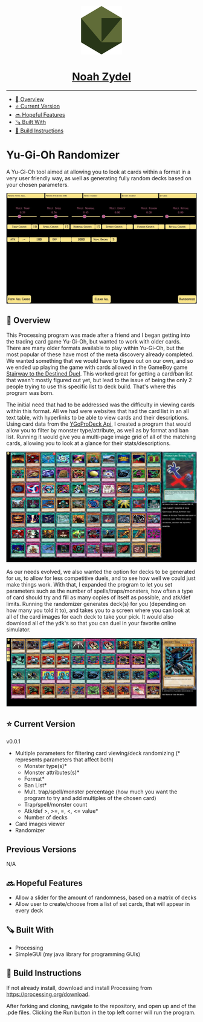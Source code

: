 <p align="center">
  <a href="https://noahzydel.com">
    <img alt="Noah Logo" height="128" src="./.github/resources/NoahLogo.svg">
    <h1 align="center">Noah Zydel</h1>
  </a>
</p>

---

- [📖 Overview](#-overview)
- [⭐️ Current Version](#-current-version)
- [🔜 Hopeful Features](#-hopeful-features)
- [🪚 Built With](#-built-with)
- [🔨 Build Instructions](#-build-instructions)

# Yu-Gi-Oh Randomizer
A Yu-Gi-Oh tool aimed at allowing you to look at cards within a format in a very user friendly way, as well as generating fully random decks based on your chosen parameters.
<p align="center">
<img src="./.github/resources/randomizerMainScreen.jpg">
</p>

## 📖 Overview
This Processing program was made after a friend and I began getting into the trading card game Yu-Gi-Oh, but wanted to work with older cards. There are many older formats available to play within Yu-Gi-Oh, but the most popular of these have most of the meta discovery already completed. We wanted something that we would have to figure out on our own, and so we ended up playing the game with cards allowed in the GameBoy game [Stairway to the Destined Duel](https://yugioh.fandom.com/wiki/Yu-Gi-Oh!_Worldwide_Edition:_Stairway_to_the_Destined_Duel). This worked great for getting a card/ban list that wasn't mostly figured out yet, but lead to the issue of being the only 2 people trying to use this specific list to deck build. That's where this program was born.

The initial need that had to be addressed was the difficulty in viewing cards within this format. All we had were websites that had the card list in an all text table, with hyperlinks to be able to view cards and their descriptions. Using card data from the [YGoProDeck Api](https://ygoprodeck.com/api-guide/), I created a program that would allow you to filter by monster type/attribute, as well as by format and ban list. Running it would give you a multi-page image grid of all of the matching cards, allowing you to look at a glance for their stats/descriptions.

<p align="center">
<img src="./.github/resources/randomizerAllCardsScreen.jpg">
</p>

As our needs evolved, we also wanted the option for decks to be generated for us, to allow for less competitive duels, and to see how well we could just make things work. With that, I expanded the program to let you set parameters such as the number of spells/traps/monsters, how often a type of card should try and fill as many copies of itself as possible, and atk/def limits. Running the randomizer generates deck(s) for you (depending on how many you told it to), and takes you to a screen where you can look at all of the card images for each deck to take your pick. It would also download all of the ydk's so that you can duel in your favorite online simulator.

<p align="center">
<img src="./.github/resources/randomizerRandomScreen.jpg">
</p>

## ⭐️ Current Version
v0.0.1
- Multiple parameters for filtering card viewing/deck randomizing (* represents parameters that affect both)
  - Monster type(s)*
  - Monster attributes(s)*
  - Format*
  - Ban List*
  - Mult. trap/spell/monster percentage (how much you want the program to try and add multiples of the chosen card)
  - Trap/spell/monster count
  - Atk/def >, >=, =, <, <= value*
  - Number of decks
- Card images viewer
- Randomizer

## Previous Versions
N/A

## 🔜 Hopeful Features
- Allow a slider for the amount of randomness, based on a matrix of decks
- Allow user to create/choose from a list of set cards, that will appear in every deck
  
## 🪚 Built With
- Processing
- SimpleGUI (my java library for programming GUIs)

## 🔨 Build Instructions
If not already install, download and install Processing from https://processing.org/download.

After forking and cloning, navigate to the repository, and open up and of the .pde files. Clicking the Run button in the top left corner will run the program.